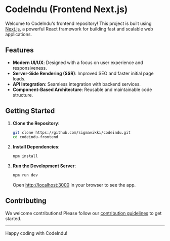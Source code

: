 # CodeIndu (Frontend Next.js)

Welcome to CodeIndu's frontend repository! This project is built using [Next.js](https://nextjs.org/), a powerful React framework for building fast and scalable web applications.

## Features

- **Modern UI/UX**: Designed with a focus on user experience and responsiveness.
- **Server-Side Rendering (SSR)**: Improved SEO and faster initial page loads.
- **API Integration**: Seamless integration with backend services.
- **Component-Based Architecture**: Reusable and maintainable code structure.

## Getting Started

1. **Clone the Repository**:
    ```bash
    git clone https://github.com/sigmavikki/codeindu.git
    cd codeindu-frontend
    ```

2. **Install Dependencies**:
    ```bash
    npm install
    ```

3. **Run the Development Server**:
    ```bash
    npm run dev
    ```
    Open [http://localhost:3000](http://localhost:3000) in your browser to see the app.

## Contributing

We welcome contributions! Please follow our [contribution guidelines](CONTRIBUTING.md) to get started.

---
Happy coding with CodeIndu!